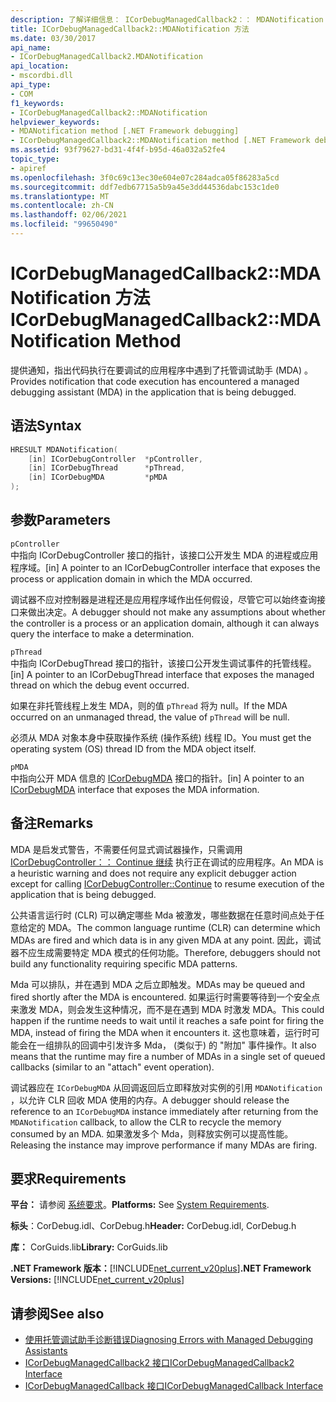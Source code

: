 ```yaml
---
description: 了解详细信息： ICorDebugManagedCallback2：： MDANotification 方法
title: ICorDebugManagedCallback2::MDANotification 方法
ms.date: 03/30/2017
api_name:
- ICorDebugManagedCallback2.MDANotification
api_location:
- mscordbi.dll
api_type:
- COM
f1_keywords:
- ICorDebugManagedCallback2::MDANotification
helpviewer_keywords:
- MDANotification method [.NET Framework debugging]
- ICorDebugManagedCallback2::MDANotification method [.NET Framework debugging]
ms.assetid: 93f79627-bd31-4f4f-b95d-46a032a52fe4
topic_type:
- apiref
ms.openlocfilehash: 3f0c69c13ec30e604e07c284adca05f86283a5cd
ms.sourcegitcommit: ddf7edb67715a5b9a45e3dd44536dabc153c1de0
ms.translationtype: MT
ms.contentlocale: zh-CN
ms.lasthandoff: 02/06/2021
ms.locfileid: "99650490"
---
```

# <a name="icordebugmanagedcallback2mdanotification-method"></a><span data-ttu-id="ffe37-103">ICorDebugManagedCallback2::MDANotification 方法</span><span class="sxs-lookup"><span data-stu-id="ffe37-103">ICorDebugManagedCallback2::MDANotification Method</span></span>

<span data-ttu-id="ffe37-104">提供通知，指出代码执行在要调试的应用程序中遇到了托管调试助手 (MDA) 。</span><span class="sxs-lookup"><span data-stu-id="ffe37-104">Provides notification that code execution has encountered a managed debugging assistant (MDA) in the application that is being debugged.</span></span>  
  
## <a name="syntax"></a><span data-ttu-id="ffe37-105">语法</span><span class="sxs-lookup"><span data-stu-id="ffe37-105">Syntax</span></span>  
  
```cpp  
HRESULT MDANotification(  
    [in] ICorDebugController  *pController,  
    [in] ICorDebugThread      *pThread,  
    [in] ICorDebugMDA         *pMDA  
);  
```  
  
## <a name="parameters"></a><span data-ttu-id="ffe37-106">参数</span><span class="sxs-lookup"><span data-stu-id="ffe37-106">Parameters</span></span>  

 `pController`  
 <span data-ttu-id="ffe37-107">中指向 ICorDebugController 接口的指针，该接口公开发生 MDA 的进程或应用程序域。</span><span class="sxs-lookup"><span data-stu-id="ffe37-107">[in] A pointer to an ICorDebugController interface that exposes the process or application domain in which the MDA occurred.</span></span>  
  
 <span data-ttu-id="ffe37-108">调试器不应对控制器是进程还是应用程序域作出任何假设，尽管它可以始终查询接口来做出决定。</span><span class="sxs-lookup"><span data-stu-id="ffe37-108">A debugger should not make any assumptions about whether the controller is a process or an application domain, although it can always query the interface to make a determination.</span></span>  
  
 `pThread`  
 <span data-ttu-id="ffe37-109">中指向 ICorDebugThread 接口的指针，该接口公开发生调试事件的托管线程。</span><span class="sxs-lookup"><span data-stu-id="ffe37-109">[in] A pointer to an ICorDebugThread interface that exposes the managed thread on which the debug event occurred.</span></span>  
  
 <span data-ttu-id="ffe37-110">如果在非托管线程上发生 MDA，则的值 `pThread` 将为 null。</span><span class="sxs-lookup"><span data-stu-id="ffe37-110">If the MDA occurred on an unmanaged thread, the value of `pThread` will be null.</span></span>  
  
 <span data-ttu-id="ffe37-111">必须从 MDA 对象本身中获取操作系统 (操作系统) 线程 ID。</span><span class="sxs-lookup"><span data-stu-id="ffe37-111">You must get the operating system (OS) thread ID from the MDA object itself.</span></span>  
  
 `pMDA`  
 <span data-ttu-id="ffe37-112">中指向公开 MDA 信息的 [ICorDebugMDA](icordebugmda-interface.md) 接口的指针。</span><span class="sxs-lookup"><span data-stu-id="ffe37-112">[in] A pointer to an [ICorDebugMDA](icordebugmda-interface.md) interface that exposes the MDA information.</span></span>  
  
## <a name="remarks"></a><span data-ttu-id="ffe37-113">备注</span><span class="sxs-lookup"><span data-stu-id="ffe37-113">Remarks</span></span>  

 <span data-ttu-id="ffe37-114">MDA 是启发式警告，不需要任何显式调试器操作，只需调用 [ICorDebugController：： Continue 继续](icordebugcontroller-continue-method.md) 执行正在调试的应用程序。</span><span class="sxs-lookup"><span data-stu-id="ffe37-114">An MDA is a heuristic warning and does not require any explicit debugger action except for calling [ICorDebugController::Continue](icordebugcontroller-continue-method.md) to resume execution of the application that is being debugged.</span></span>  
  
 <span data-ttu-id="ffe37-115">公共语言运行时 (CLR) 可以确定哪些 Mda 被激发，哪些数据在任意时间点处于任意给定的 MDA。</span><span class="sxs-lookup"><span data-stu-id="ffe37-115">The common language runtime (CLR) can determine which MDAs are fired and which data is in any given MDA at any point.</span></span> <span data-ttu-id="ffe37-116">因此，调试器不应生成需要特定 MDA 模式的任何功能。</span><span class="sxs-lookup"><span data-stu-id="ffe37-116">Therefore, debuggers should not build any functionality requiring specific MDA patterns.</span></span>  
  
 <span data-ttu-id="ffe37-117">Mda 可以排队，并在遇到 MDA 之后立即触发。</span><span class="sxs-lookup"><span data-stu-id="ffe37-117">MDAs may be queued and fired shortly after the MDA is encountered.</span></span> <span data-ttu-id="ffe37-118">如果运行时需要等待到一个安全点来激发 MDA，则会发生这种情况，而不是在遇到 MDA 时激发 MDA。</span><span class="sxs-lookup"><span data-stu-id="ffe37-118">This could happen if the runtime needs to wait until it reaches a safe point for firing the MDA, instead of firing the MDA when it encounters it.</span></span> <span data-ttu-id="ffe37-119">这也意味着，运行时可能会在一组排队的回调中引发许多 Mda， (类似于) 的 "附加" 事件操作。</span><span class="sxs-lookup"><span data-stu-id="ffe37-119">It also means that the runtime may fire a number of MDAs in a single set of queued callbacks (similar to an "attach" event operation).</span></span>  
  
 <span data-ttu-id="ffe37-120">调试器应在 `ICorDebugMDA` 从回调返回后立即释放对实例的引用 `MDANotification` ，以允许 CLR 回收 MDA 使用的内存。</span><span class="sxs-lookup"><span data-stu-id="ffe37-120">A debugger should release the reference to an `ICorDebugMDA` instance immediately after returning from the `MDANotification` callback, to allow the CLR to recycle the memory consumed by an MDA.</span></span> <span data-ttu-id="ffe37-121">如果激发多个 Mda，则释放实例可以提高性能。</span><span class="sxs-lookup"><span data-stu-id="ffe37-121">Releasing the instance may improve performance if many MDAs are firing.</span></span>  
  
## <a name="requirements"></a><span data-ttu-id="ffe37-122">要求</span><span class="sxs-lookup"><span data-stu-id="ffe37-122">Requirements</span></span>  

 <span data-ttu-id="ffe37-123">**平台：** 请参阅 [系统要求](../../get-started/system-requirements.md)。</span><span class="sxs-lookup"><span data-stu-id="ffe37-123">**Platforms:** See [System Requirements](../../get-started/system-requirements.md).</span></span>  
  
 <span data-ttu-id="ffe37-124">**标头**：CorDebug.idl、CorDebug.h</span><span class="sxs-lookup"><span data-stu-id="ffe37-124">**Header:** CorDebug.idl, CorDebug.h</span></span>  
  
 <span data-ttu-id="ffe37-125">**库：** CorGuids.lib</span><span class="sxs-lookup"><span data-stu-id="ffe37-125">**Library:** CorGuids.lib</span></span>  
  
 <span data-ttu-id="ffe37-126">**.NET Framework 版本：**[!INCLUDE[net_current_v20plus](../../../../includes/net-current-v20plus-md.md)]</span><span class="sxs-lookup"><span data-stu-id="ffe37-126">**.NET Framework Versions:** [!INCLUDE[net_current_v20plus](../../../../includes/net-current-v20plus-md.md)]</span></span>  
  
## <a name="see-also"></a><span data-ttu-id="ffe37-127">请参阅</span><span class="sxs-lookup"><span data-stu-id="ffe37-127">See also</span></span>

- [<span data-ttu-id="ffe37-128">使用托管调试助手诊断错误</span><span class="sxs-lookup"><span data-stu-id="ffe37-128">Diagnosing Errors with Managed Debugging Assistants</span></span>](../../debug-trace-profile/diagnosing-errors-with-managed-debugging-assistants.md)
- [<span data-ttu-id="ffe37-129">ICorDebugManagedCallback2 接口</span><span class="sxs-lookup"><span data-stu-id="ffe37-129">ICorDebugManagedCallback2 Interface</span></span>](icordebugmanagedcallback2-interface.md)
- [<span data-ttu-id="ffe37-130">ICorDebugManagedCallback 接口</span><span class="sxs-lookup"><span data-stu-id="ffe37-130">ICorDebugManagedCallback Interface</span></span>](icordebugmanagedcallback-interface.md)
